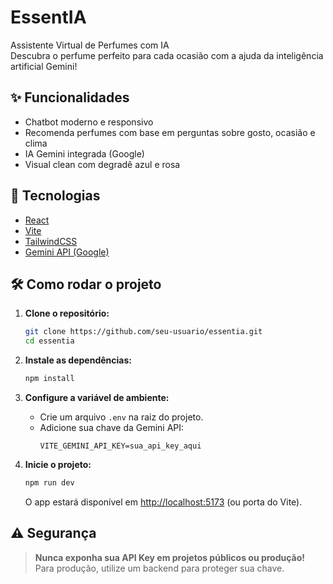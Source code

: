 # EssentIA

Assistente Virtual de Perfumes com IA  
Descubra o perfume perfeito para cada ocasião com a ajuda da inteligência artificial Gemini!

## ✨ Funcionalidades

- Chatbot moderno e responsivo
- Recomenda perfumes com base em perguntas sobre gosto, ocasião e clima
- IA Gemini integrada (Google)
- Visual clean com degradê azul e rosa

## 🚀 Tecnologias

- [React](https://react.dev/)
- [Vite](https://vitejs.dev/)
- [TailwindCSS](https://tailwindcss.com/)
- [Gemini API (Google)](https://aistudio.google.com/app/apikey)

## 🛠️ Como rodar o projeto

1. **Clone o repositório:**
   ```bash
   git clone https://github.com/seu-usuario/essentia.git
   cd essentia
   ```

2. **Instale as dependências:**
   ```bash
   npm install
   ```

3. **Configure a variável de ambiente:**
   - Crie um arquivo `.env` na raiz do projeto.
   - Adicione sua chave da Gemini API:
     ```
     VITE_GEMINI_API_KEY=sua_api_key_aqui
     ```

4. **Inicie o projeto:**
   ```bash
   npm run dev
   ```
   O app estará disponível em [http://localhost:5173](http://localhost:5173) (ou porta do Vite).

## ⚠️ Segurança

> **Nunca exponha sua API Key em projetos públicos ou produção!**  
> Para produção, utilize um backend para proteger sua chave.